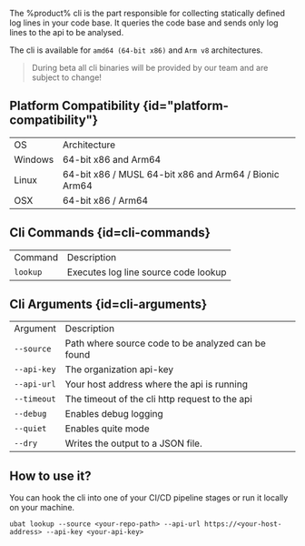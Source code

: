 <title>The CLI</title>

The %product% cli is the part responsible for collecting statically defined log lines in your code base. It queries
the code base and sends only log lines to the api to be analysed.

The cli is available for `amd64 (64-bit x86)` and `Arm v8` architectures.

> During beta all cli binaries will be provided by our team and are subject to change!

[comment]: <> (Download the cli for your platform at )

## Platform Compatibility {id="platform-compatibility"}

<table id="platform-compatibility-table" style="header-row">
<tr>
    <td>OS</td>
    <td>Architecture</td>
</tr>
<tr>
    <td>Windows</td>
    <td>64-bit x86 and Arm64</td>
</tr>
<tr>
    <td>Linux</td>
    <td>64-bit x86 / MUSL 64-bit x86 and Arm64 / Bionic Arm64</td>
</tr>
<tr>
    <td>OSX</td>
    <td>64-bit x86 / Arm64</td>
</tr>
</table>

## Cli Commands {id=cli-commands}

<table id="cli-commands-table" style="header-row">
<tr>
    <td>Command</td>
    <td>Description</td>
</tr>
<tr>
    <td><code>lookup</code></td>
    <td>Executes log line source code lookup</td>
</tr>
</table>

## Cli Arguments {id=cli-arguments}

<table id="cli-arguments-table" style="header-row">
<tr>
    <td>Argument</td>
    <td>Description</td>
</tr>
<tr>
    <td><code>--source</code></td>
    <td>Path where source code to  be analyzed can be found</td>
</tr>
<tr>
    <td><code>--api-key</code></td>
    <td>The organization api-key</td>
</tr>
<tr>
    <td><code>--api-url</code></td>
    <td>Your host address where the api is running</td>
</tr>
<tr>
    <td><code>--timeout</code></td>
    <td>The timeout of the cli http request to the api</td>
</tr>
<tr>
    <td><code>--debug</code></td>
    <td>Enables debug logging</td>
</tr>
<tr>
    <td><code>--quiet</code></td>
    <td>Enables quite mode</td>
</tr>
<tr>
    <td><code>--dry</code></td>
    <td>Writes the output to a JSON file.</td>
</tr>
</table>

## How to use it?

You can hook the cli into one of your CI/CD pipeline stages or run it locally on your machine.

`ubat lookup --source <your-repo-path> --api-url https://<your-host-address> --api-key <your-api-key>`  